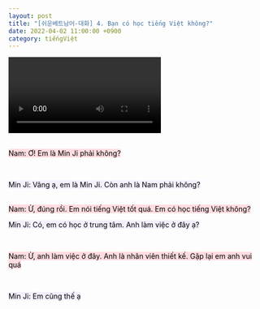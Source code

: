 ```yaml
---
layout: post
title: "[쉬운베트남어-대화] 4. Bạn có học tiếng Việt không?"
date: 2022-04-02 11:00:00 +0900
category: tiếngViệt
---
```


<div class="video-container">
    <video id="player" class="video-js vjs-default-skin vjs-big-play-centered" data-json="/public/json/쉬운베트남어-대화4과.json"></video>
</div>

<br>

<mark style="background-color: #ffdce0">Nam: Ơ! Em là Min Ji phải không?</mark>

<br>

<mark style="background-color: #f5f0ff">Min Ji: Vâng ạ, em là Min Ji. Còn anh là Nam phải không?</mark>

<br>
<mark style="background-color: #ffdce0">Nam: Ừ, đúng rồi. Em nói tiếng Việt tốt quá. Em có học tiếng Việt không?</mark>

<br>

<mark style="background-color: #f5f0ff">Min Ji: Có, em có học ở trung tâm. Anh làm việc ở đây ạ?</mark>

<br>

<mark style="background-color: #ffdce0">Nam: Ừ, anh làm việc ở đây. Anh là nhân viên thiết kế. Gặp lại em anh vui quá</mark>

<br>

<mark style="background-color: #f5f0ff">Min Ji: Em cũng thế ạ</mark>

<br>

